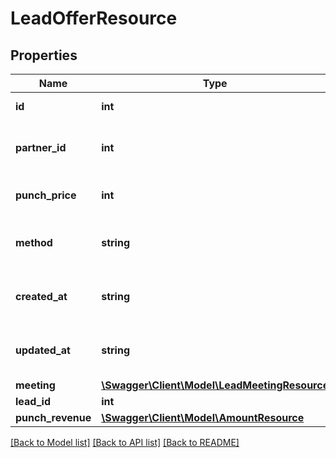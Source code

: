 # LeadOfferResource

## Properties
Name | Type | Description | Notes
------------ | ------------- | ------------- | -------------
**id** | **int** | The offer&#39;s id. | [optional] 
**partner_id** | **int** | The Partner associated to the given Offer. | [optional] 
**punch_price** | **int** | Price for a given punch. | [optional] 
**method** | **string** | Access method to partner lead offer. | [optional] [default to 'unknown']
**created_at** | **string** | When was the Lead Offer created. | [optional] 
**updated_at** | **string** | When was the Lead Offer last updated. | [optional] 
**meeting** | [**\Swagger\Client\Model\LeadMeetingResource**](LeadMeetingResource.md) |  | [optional] 
**lead_id** | **int** | Lead ID. | [optional] 
**punch_revenue** | [**\Swagger\Client\Model\AmountResource**](AmountResource.md) |  | [optional] 

[[Back to Model list]](../README.md#documentation-for-models) [[Back to API list]](../README.md#documentation-for-api-endpoints) [[Back to README]](../README.md)



